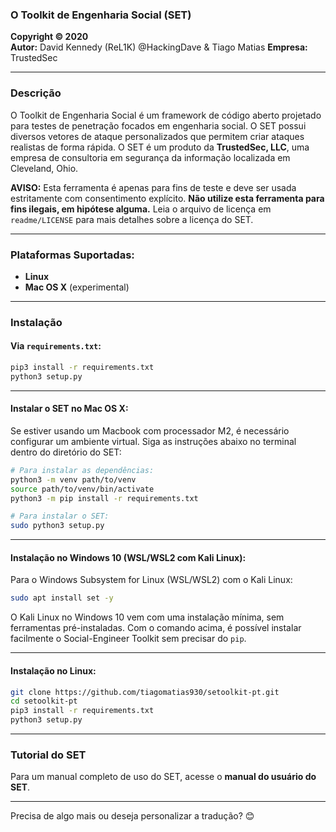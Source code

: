 ### O Toolkit de Engenharia Social (SET)  
**Copyright © 2020**  
**Autor:** David Kennedy (ReL1K) @HackingDave  & Tiago Matias
**Empresa:** TrustedSec  

---

### Descrição  
O Toolkit de Engenharia Social é um framework de código aberto projetado para testes de penetração focados em engenharia social. O SET possui diversos vetores de ataque personalizados que permitem criar ataques realistas de forma rápida. O SET é um produto da **TrustedSec, LLC**, uma empresa de consultoria em segurança da informação localizada em Cleveland, Ohio.  

**AVISO:** Esta ferramenta é apenas para fins de teste e deve ser usada estritamente com consentimento explícito. **Não utilize esta ferramenta para fins ilegais, em hipótese alguma.** Leia o arquivo de licença em `readme/LICENSE` para mais detalhes sobre a licença do SET.  

---

### Plataformas Suportadas:  
- **Linux**  
- **Mac OS X** (experimental)  

---

### Instalação  

#### Via `requirements.txt`:  
```bash
pip3 install -r requirements.txt
python3 setup.py
```  

---

#### Instalar o SET no Mac OS X:  
Se estiver usando um Macbook com processador M2, é necessário configurar um ambiente virtual. Siga as instruções abaixo no terminal dentro do diretório do SET:  
```bash
# Para instalar as dependências:
python3 -m venv path/to/venv
source path/to/venv/bin/activate
python3 -m pip install -r requirements.txt

# Para instalar o SET:
sudo python3 setup.py
```  

---

#### Instalação no Windows 10 (WSL/WSL2 com Kali Linux):  
Para o Windows Subsystem for Linux (WSL/WSL2) com o Kali Linux:  
```bash
sudo apt install set -y
```  
O Kali Linux no Windows 10 vem com uma instalação mínima, sem ferramentas pré-instaladas. Com o comando acima, é possível instalar facilmente o Social-Engineer Toolkit sem precisar do `pip`.  

---

#### Instalação no Linux:  
```bash
git clone https://github.com/tiagomatias930/setoolkit-pt.git
cd setoolkit-pt
pip3 install -r requirements.txt
python3 setup.py
```  

---

### Tutorial do SET  
Para um manual completo de uso do SET, acesse o **manual do usuário do SET**.  

--- 

Precisa de algo mais ou deseja personalizar a tradução? 😊
